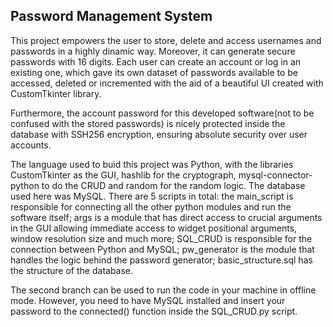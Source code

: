## Password Management System

This project empowers the user to store, delete and access usernames and passwords in a highly dinamic way. Moreover, it can generate secure passwords with 16 digits. Each user can create an account or log in an existing one, which gave its own dataset of passwords available to be accessed, deleted or incremented with the aid of a beautiful UI created with CustomTkinter library.

Furthermore, the account password for this developed software(not to be confused with the stored passwords) is nicely protected inside the database with SSH256 encryption, ensuring absolute security over user accounts.

The language used to buid this project was Python, with the libraries CustomTkinter as the GUI, hashlib for the cryptograph, mysql-connector-python to do the CRUD and random for the random logic. The database used here was MySQL. There are 5 scripts in total: the main_script is responsible for connecting all the other python modules and run the software itself; args is a module that has direct access to crucial arguments in the GUI allowing immediate access to widget positional arguments, window resolution size and much more; SQL_CRUD is responsible for the connection between Python and MySQL; pw_generator is the module that handles the logic behind the password generator; basic_structure.sql has the structure of the database.

The second branch can be used to run the code in your machine in offline mode. However, you need to have MySQL installed and insert your password to the connected() function inside the SQL_CRUD.py script.
